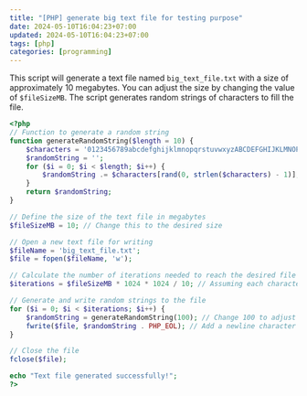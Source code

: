 ```yaml
---
title: "[PHP] generate big text file for testing purpose"
date: 2024-05-10T16:04:23+07:00
updated: 2024-05-10T16:04:23+07:00
tags: [php]
categories: [programming]
---
```


This script will generate a text file named `big_text_file.txt` with a size of approximately 10 megabytes.
You can adjust the size by changing the value of `$fileSizeMB`.
The script generates random strings of characters to fill the file.

```php
<?php
// Function to generate a random string
function generateRandomString($length = 10) {
    $characters = '0123456789abcdefghijklmnopqrstuvwxyzABCDEFGHIJKLMNOPQRSTUVWXYZ';
    $randomString = '';
    for ($i = 0; $i < $length; $i++) {
        $randomString .= $characters[rand(0, strlen($characters) - 1)];
    }
    return $randomString;
}

// Define the size of the text file in megabytes
$fileSizeMB = 10; // Change this to the desired size

// Open a new text file for writing
$fileName = 'big_text_file.txt';
$file = fopen($fileName, 'w');

// Calculate the number of iterations needed to reach the desired file size
$iterations = $fileSizeMB * 1024 * 1024 / 10; // Assuming each character occupies approximately 10 bytes

// Generate and write random strings to the file
for ($i = 0; $i < $iterations; $i++) {
    $randomString = generateRandomString(100); // Change 100 to adjust string length if needed
    fwrite($file, $randomString . PHP_EOL); // Add a newline character after each string
}

// Close the file
fclose($file);

echo "Text file generated successfully!";
?>
```
